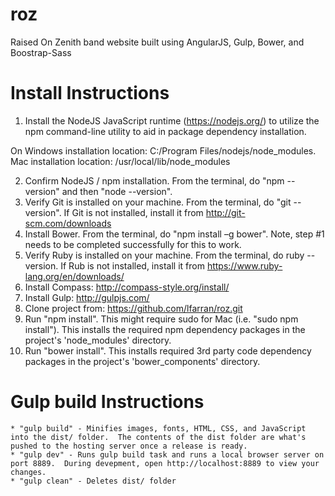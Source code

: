 # roz
Raised On Zenith band website built using AngularJS, Gulp, Bower, and Boostrap-Sass

Install Instructions
 =======
 
   1. Install the NodeJS JavaScript runtime (https://nodejs.org/) to utilize the npm command-line utility to aid in package dependency installation. 

   On Windows installation location: C:/Program Files/nodejs/node_modules. 
   Mac installation location: /usr/local/lib/node_modules

   2. Confirm NodeJS / npm installation.  From the terminal, do "npm --version" and then "node --version".
   3. Verify Git is installed on your machine.  From the terminal, do "git --version". If Git is not installed, install it from http://git-scm.com/downloads
   4. Install Bower.  From the terminal, do "npm install –g bower". Note, step #1 needs to be completed successfully for this to work.
   5. Verify Ruby is installed on your machine.  From the terminal, do ruby --version.  If Rub is not installed, install it from https://www.ruby-lang.org/en/downloads/ 
   5. Install Compass: http://compass-style.org/install/ 
   6. Install Gulp: http://gulpjs.com/
   7. Clone project from: https://github.com/lfarran/roz.git
   8. Run "npm install".  This might require sudo for Mac (i.e. "sudo npm install").  This installs the required npm dependency packages in the project's 'node_modules' directory.
   9. Run "bower install".  This installs required 3rd party code dependency packages in the project's 'bower_components' directory. 

 Gulp build Instructions
 =======

	* "gulp build" - Minifies images, fonts, HTML, CSS, and JavaScript into the dist/ folder.  The contents of the dist folder are what's pushed to the hosting server once a release is ready.
   	* "gulp dev" - Runs gulp build task and runs a local browser server on port 8889.  During devepment, open http://localhost:8889 to view your changes.
   	* "gulp clean" - Deletes dist/ folder